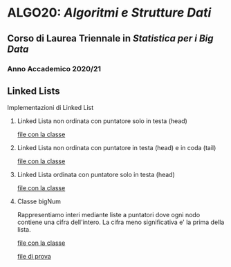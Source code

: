 # ALGO20: *Algoritmi e Strutture Dati* #
## Corso di Laurea Triennale in *Statistica per i Big Data* ##
### Anno Accademico 2020/21 ###


## Linked Lists ##
Implementazioni di Linked List

1. Linked Lista non ordinata con puntatore solo in testa (head)

    [file con la classe](linkedList.py)

2. Linked Lista non ordinata con puntatore in testa (head) e in coda (tail)

    [file con la classe](tailLinkedList.py)

3. Linked Lista ordinata con puntatore solo in testa (head)

    [file con la classe](sortedList.py)

4. Classe bigNum

    Rappresentiamo interi  mediante liste a puntatori dove ogni nodo
    contiene una cifra dell'intero. La cifra meno significativa e' la 
    prima della lista.
    
    [file con la classe](bigNum.py)

    [file di prova](driveBigNum.py)

